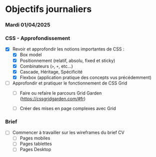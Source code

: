 # Objectifs journaliers

### Mardi 01/04/2025

### CSS - Approfondissement

- [x] Revoir et approfondir les notions importantes de CSS : 
  - [x] Box model
  - [x] Positionnement (relatif, absolu, fixed et sticky)
  - [x] Combinateurs (`>`, `+`, etc…)
  - [x] Cascade, Héritage, Spécificité
  - [x] Flexbox (application pratique des concepts vus précédemment)
- [ ] Approfondir et pratiquer le fonctionnement de CSS Grid
  - [ ] Faire ou refaire le parcours Grid Garden (https://cssgridgarden.com/#fr)
  - [ ] Créer des mises en page complexes avec Grid


### Brief

- [ ] Commencer à travailler sur les wireframes du brief CV
  - [ ] Pages mobiles
  - [ ] Pages tablettes
  - [ ] Pages Desktop
